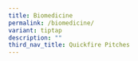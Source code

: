 ```yaml
---
title: Biomedicine
permalink: /biomedicine/
variant: tiptap
description: ""
third_nav_title: Quickfire Pitches
---
```

